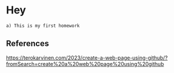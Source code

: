 # Hey

    a) This is my first homework

## References

https://terokarvinen.com/2023/create-a-web-page-using-github/?fromSearch=create%20a%20web%20page%20using%20github
